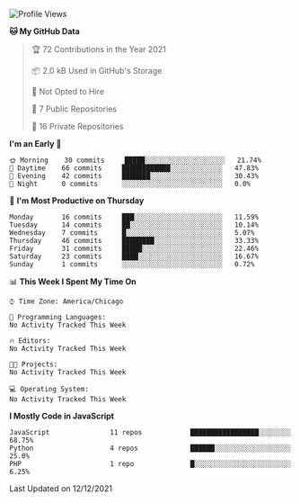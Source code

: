 <!--START_SECTION:waka-->
![Profile Views](http://img.shields.io/badge/Profile%20Views-356-blue)

**🐱 My GitHub Data** 

> 🏆 72 Contributions in the Year 2021
 > 
> 📦 2.0 kB Used in GitHub's Storage 
 > 
> 🚫 Not Opted to Hire
 > 
> 📜 7 Public Repositories 
 > 
> 🔑 16 Private Repositories  
 > 
**I'm an Early 🐤** 

```text
🌞 Morning    30 commits     █████░░░░░░░░░░░░░░░░░░░░   21.74% 
🌆 Daytime    66 commits     ████████████░░░░░░░░░░░░░   47.83% 
🌃 Evening    42 commits     ███████░░░░░░░░░░░░░░░░░░   30.43% 
🌙 Night      0 commits      ░░░░░░░░░░░░░░░░░░░░░░░░░   0.0%

```
📅 **I'm Most Productive on Thursday** 

```text
Monday       16 commits     ███░░░░░░░░░░░░░░░░░░░░░░   11.59% 
Tuesday      14 commits     ██░░░░░░░░░░░░░░░░░░░░░░░   10.14% 
Wednesday    7 commits      █░░░░░░░░░░░░░░░░░░░░░░░░   5.07% 
Thursday     46 commits     ████████░░░░░░░░░░░░░░░░░   33.33% 
Friday       31 commits     █████░░░░░░░░░░░░░░░░░░░░   22.46% 
Saturday     23 commits     ████░░░░░░░░░░░░░░░░░░░░░   16.67% 
Sunday       1 commits      ░░░░░░░░░░░░░░░░░░░░░░░░░   0.72%

```


📊 **This Week I Spent My Time On** 

```text
⌚︎ Time Zone: America/Chicago

💬 Programming Languages: 
No Activity Tracked This Week

🔥 Editors: 
No Activity Tracked This Week

🐱‍💻 Projects: 
No Activity Tracked This Week

💻 Operating System: 
No Activity Tracked This Week

```

**I Mostly Code in JavaScript** 

```text
JavaScript               11 repos            █████████████████░░░░░░░░   68.75% 
Python                   4 repos             ██████░░░░░░░░░░░░░░░░░░░   25.0% 
PHP                      1 repo              █░░░░░░░░░░░░░░░░░░░░░░░░   6.25%

```



 Last Updated on 12/12/2021
<!--END_SECTION:waka-->

